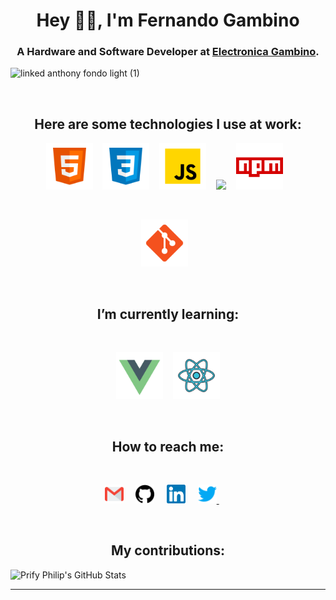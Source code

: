 <h1 align="center"> Hey 👋🏽, I'm Fernando Gambino </h1>

<h3 align="center">
  A Hardware and Software Developer at <a href="https://electronicagambino.com/">Electronica Gambino</a>.  
</h3>

![linked anthony fondo light (1)](https://media-exp1.licdn.com/dms/image/C5616AQGgs1j49PYLKg/profile-displaybackgroundimage-shrink_350_1400/0/1631665759089?e=1637193600&v=beta&t=i2RgaYV0MrZfyS2oS5RCi54bL__QDIMspICTfJ_Pv6E)

<br/>

<h2 align="center">
  Here are some technologies I use at work:
</h2>

<p align="center">
  <code><img height="75" src="https://github.com/chandan-reddy-k/chandan-reddy-k/blob/master/assets/html.png"></code> &nbsp;&nbsp;
  <code><img height="75" src="https://github.com/chandan-reddy-k/chandan-reddy-k/blob/master/assets/css.png"></code> &nbsp;&nbsp;
  <code><img height="75" src="https://raw.githubusercontent.com/chandan-reddy-k/chandan-reddy-k/master/assets/js.png"></code> &nbsp;&nbsp;
  <code><img height="75" src="https://raw.githubusercontent.com/anthonytrillo/anthonytrillo/master/assets/Bootstrap.png"></code> &nbsp;&nbsp;
  <code><img height="75" src="https://github.com/chandan-reddy-k/chandan-reddy-k/blob/master/assets/npm.png"></code> &nbsp;&nbsp;
</p>

<br/>

<p align="center">
  <code><img height="75" src="https://github.com/chandan-reddy-k/chandan-reddy-k/blob/master/assets/git.png"></code> &nbsp;&nbsp;
</p>

<br/>

<h2 align="center">
  I’m currently learning:
</h2>
<br/>
<p align="center">
  <code><img height="75" src="https://github.com/chandan-reddy-k/chandan-reddy-k/blob/master/assets/vue.png"></code> &nbsp;&nbsp;
  <code><img height="75" src="https://github.com/chandan-reddy-k/chandan-reddy-k/blob/master/assets/react.png"></code>
</p>

<br/>

<h2 align="center">
  How to reach me:
</h2>
<br/>
<p align="center">
  <a href="mailto:fernando.m.gambino@gmail.com"><img src="https://github.com/chandan-reddy-k/chandan-reddy-k/blob/master/assets/gmail.svg" width="30px" alt="mail"></a> &nbsp; &nbsp;
  <a href="https://github.com/fmgambino"><img src="https://github.com/chandan-reddy-k/chandan-reddy-k/blob/master/assets/github.svg" width="30px" alt="mail"></a> &nbsp; &nbsp;
  <a href="https://in.linkedin.com/in/fmgambino"><img src="https://github.com/chandan-reddy-k/chandan-reddy-k/blob/master/assets/linkedin.svg" width="30px" alt="LinkedIn"></a> &nbsp; &nbsp;
  <a href="https://twitter.com/fmgambino"><img src="https://github.com/chandan-reddy-k/chandan-reddy-k/blob/master/assets/twitter.svg" width="30px" alt="Twitter">     </a> &nbsp; &nbsp;
 &nbsp;
</p>

<br/>

<h2 align="center">
  My contributions:
</h2>

![Prify Philip's GitHub Stats](https://github-readme-stats.vercel.app/api?username=fmgambino&hide=["stars"]&show_icons=true)

-------
       
